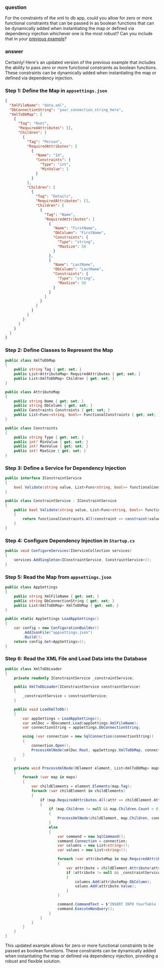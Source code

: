 ### question

For the constraints of the xml to db app, could you allow for zero or more functional constraints that can be passed in as boolean functions that can be dynamically added when instantiating the map or defined via dependency injection whichever one is the most robust? Can you include that in your [previous example](hierarchyNavigation.md)?

### answer

Certainly! Here's an updated version of the previous example that includes the ability to pass zero or more functional constraints as boolean functions. These constraints can be dynamically added when instantiating the map or defined via dependency injection.

### Step 1: Define the Map in `appsettings.json`

```json
{
  "XmlFileName": "data.xml",
  "DbConnectionString": "your_connection_string_here",
  "XmlToDbMap": [
    {
      "Tag": "Root",
      "RequiredAttributes": [],
      "Children": [
        {
          "Tag": "Person",
          "RequiredAttributes": [
            {
              "Name": "Id",
              "Constraints": {
                "Type": "int",
                "MinValue": 1
              }
            }
          ],
          "Children": [
            {
              "Tag": "Details",
              "RequiredAttributes": [],
              "Children": [
                {
                  "Tag": "Name",
                  "RequiredAttributes": [
                    {
                      "Name": "FirstName",
                      "DbColumn": "FirstName",
                      "Constraints": {
                        "Type": "string",
                        "MaxSize": 50
                      }
                    },
                    {
                      "Name": "LastName",
                      "DbColumn": "LastName",
                      "Constraints": {
                        "Type": "string",
                        "MaxSize": 50
                      }
                    }
                  ]
                }
              ]
            }
          ]
        }
      ]
    }
  ]
}
```

### Step 2: Define Classes to Represent the Map

```csharp
public class XmlToDbMap
{
    public string Tag { get; set; }
    public List<AttributeMap> RequiredAttributes { get; set; }
    public List<XmlToDbMap> Children { get; set; }
}

public class AttributeMap
{
    public string Name { get; set; }
    public string DbColumn { get; set; }
    public Constraints Constraints { get; set; }
    public List<Func<string, bool>> FunctionalConstraints { get; set; }
}

public class Constraints
{
    public string Type { get; set; }
    public int? MinValue { get; set; }
    public int? MaxValue { get; set; }
    public int? MaxSize { get; set; }
}
```

### Step 3: Define a Service for Dependency Injection

```csharp
public interface IConstraintService
{
    bool Validate(string value, List<Func<string, bool>> functionalConstraints);
}

public class ConstraintService : IConstraintService
{
    public bool Validate(string value, List<Func<string, bool>> functionalConstraints)
    {
        return functionalConstraints.All(constraint => constraint(value));
    }
}
```

### Step 4: Configure Dependency Injection in `Startup.cs`

```csharp
public void ConfigureServices(IServiceCollection services)
{
    services.AddSingleton<IConstraintService, ConstraintService>();
}
```

### Step 5: Read the Map from `appsettings.json`

```csharp
public class AppSettings
{
    public string XmlFileName { get; set; }
    public string DbConnectionString { get; set; }
    public List<XmlToDbMap> XmlToDbMap { get; set; }
}

public static AppSettings LoadAppSettings()
{
    var config = new ConfigurationBuilder()
        .AddJsonFile("appsettings.json")
        .Build();
    return config.Get<AppSettings>();
}
```

### Step 6: Read the XML File and Load Data into the Database

```csharp
public class XmlToDbLoader
{
    private readonly IConstraintService _constraintService;

    public XmlToDbLoader(IConstraintService constraintService)
    {
        _constraintService = constraintService;
    }

    public void LoadXmlToDb()
    {
        var appSettings = LoadAppSettings();
        var xmlDoc = XDocument.Load(appSettings.XmlFileName);
        var connectionString = appSettings.DbConnectionString;

        using (var connection = new SqlConnection(connectionString))
        {
            connection.Open();
            ProcessXmlNode(xmlDoc.Root, appSettings.XmlToDbMap, connection);
        }
    }

    private void ProcessXmlNode(XElement element, List<XmlToDbMap> maps, SqlConnection connection)
    {
        foreach (var map in maps)
        {
            var childElements = element.Elements(map.Tag);
            foreach (var childElement in childElements)
            {
                if (map.RequiredAttributes.All(attr => childElement.Attribute(attr.Name) != null))
                {
                    if (map.Children != null && map.Children.Count > 0)
                    {
                        ProcessXmlNode(childElement, map.Children, connection);
                    }
                    else
                    {
                        var command = new SqlCommand();
                        command.Connection = connection;
                        var columns = new List<string>();
                        var values = new List<string>();

                        foreach (var attributeMap in map.RequiredAttributes)
                        {
                            var attribute = childElement.Attribute(attributeMap.Name);
                            if (attribute != null && _constraintService.Validate(attribute.Value, attributeMap.FunctionalConstraints))
                            {
                                columns.Add(attributeMap.DbColumn);
                                values.Add(attribute.Value);
                            }
                        }

                        command.CommandText = $"INSERT INTO YourTable ({string.Join(", ", columns)}) VALUES ({string.Join(", ", values)})";
                        command.ExecuteNonQuery();
                    }
                }
            }
        }
    }
}
```

This updated example allows for zero or more functional constraints to be passed as boolean functions. These constraints can be dynamically added when instantiating the map or defined via dependency injection, providing a robust and flexible solution.
